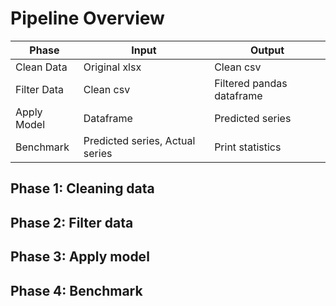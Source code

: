 # Pipeline Overview

| Phase | Input | Output |
| ----- | ----- | ------ |
| Clean Data | Original xlsx | Clean csv |
| Filter Data | Clean csv | Filtered pandas dataframe |
| Apply Model | Dataframe | Predicted series |
| Benchmark | Predicted series, Actual series | Print statistics |


## Phase 1: Cleaning data
## Phase 2: Filter data
## Phase 3: Apply model
## Phase 4: Benchmark
